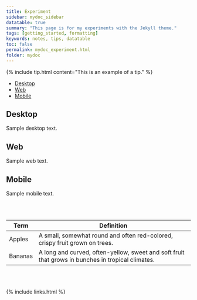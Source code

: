 ```yaml
---
title: Experiment
sidebar: mydoc_sidebar
datatable: true
summary: "This page is for my experiments with the Jekyll theme."
tags: [getting_started, formatting]
keywords: notes, tips, datatable
toc: false
permalink: mydoc_experiment.html
folder: mydoc
---
```


{% include tip.html content="This is an example of a tip." %}

<ul id="profileTabs" class="nav nav-tabs">
    <li class="active"><a class="noCrossRef" href="#desktop" data-toggle="tab">Desktop</a></li>
    <li><a class="noCrossRef" href="#web" data-toggle="tab">Web</a></li>
    <li><a class="noCrossRef" href="#mobile" data-toggle="tab">Mobile</a></li>
</ul>
  <div class="tab-content">
<div role="tabpanel" class="tab-pane active" id="desktop" markdown="1">

## Desktop

Sample desktop text.

</div>

<div role="tabpanel" class="tab-pane" id="web">
    <h2>Web</h2>
    <p>Sample web text.</p></div>

<div role="tabpanel" class="tab-pane" id="mobile">
    <h2>Mobile</h2>
    <p>Sample mobile text.</p>
</div>
</div>

<br/><br/>

<div class="datatable-begin"></div>

Term    | Definition                                                                                        
------- | ------------------------------------------------------------------------------------------------- 
Apples  | A small, somewhat round and often red-colored, crispy fruit grown on trees.                       
Bananas | A long and curved, often-yellow, sweet and soft fruit that grows in bunches in tropical climates.

<div class="datatable-end"></div>

<br/><br/>

{% include links.html %}
